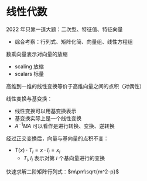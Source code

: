 # 线性代数

2022 年只靠一道大题：二次型、特征值、特征向量

- 综合考察：行列式、矩阵化简、向量组、线性方程组

数乘向量表示对向量的放缩

- scaling 放缩
- scalars 标量

高维到一维的线性变换等价于高维向量之间的点积（对偶性）

线性变换与基变换：

- 线性变换可以用基变换表示
- 基变换实际上是一个线性变换
- $A^{-1}MA$ 可以看作是进行转换、变换、逆转换

经过正交变换后，向量与基向量的点积不变：

- $T(x) \cdot T_i = x \cdot I_i = x_i$
  - $T_i, I_i$ 表示对第 $i$ 个基向量进行的变换

快速求解二阶矩阵行列式：$m\pm\sqrt{m^2-p}$
